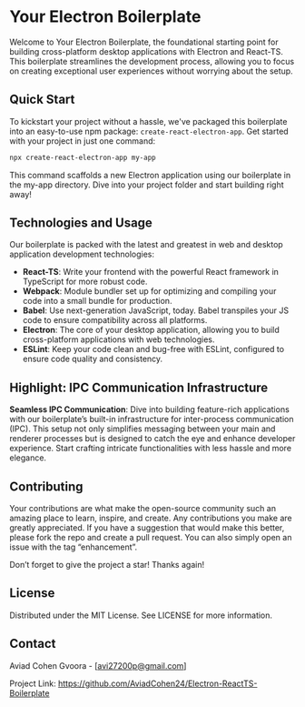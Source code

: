 # Your Electron Boilerplate

Welcome to Your Electron Boilerplate, the foundational starting point for building cross-platform desktop applications with Electron and React-TS. This boilerplate streamlines the development process, allowing you to focus on creating exceptional user experiences without worrying about the setup.

## Quick Start

To kickstart your project without a hassle, we've packaged this boilerplate into an easy-to-use npm package: `create-react-electron-app`. Get started with your project in just one command:

```bash
npx create-react-electron-app my-app
```
This command scaffolds a new Electron application using our boilerplate in the my-app directory. Dive into your project folder and start building right away!

## Technologies and Usage

Our boilerplate is packed with the latest and greatest in web and desktop application development technologies:

- **React-TS**: Write your frontend with the powerful React framework in TypeScript for more robust code.
- **Webpack**: Module bundler set up for optimizing and compiling your code into a small bundle for production.
- **Babel**: Use next-generation JavaScript, today. Babel transpiles your JS code to ensure compatibility across all platforms.
- **Electron**: The core of your desktop application, allowing you to build cross-platform applications with web technologies.
- **ESLint**: Keep your code clean and bug-free with ESLint, configured to ensure code quality and consistency.

## Highlight: IPC Communication Infrastructure

**Seamless IPC Communication**: Dive into building feature-rich applications with our boilerplate’s built-in infrastructure for inter-process communication (IPC). This setup not only simplifies messaging between your main and renderer processes but is designed to catch the eye and enhance developer experience. Start crafting intricate functionalities with less hassle and more elegance.

## Contributing

Your contributions are what make the open-source community such an amazing place to learn, inspire, and create. Any contributions you make are greatly appreciated. If you have a suggestion that would make this better, please fork the repo and create a pull request. You can also simply open an issue with the tag “enhancement”.

Don’t forget to give the project a star! Thanks again!

## License

Distributed under the MIT License. See LICENSE for more information.

## Contact

Aviad Cohen Gvoora - [avi27200p@gmail.com]

Project Link: https://github.com/AviadCohen24/Electron-ReactTS-Boilerplate
